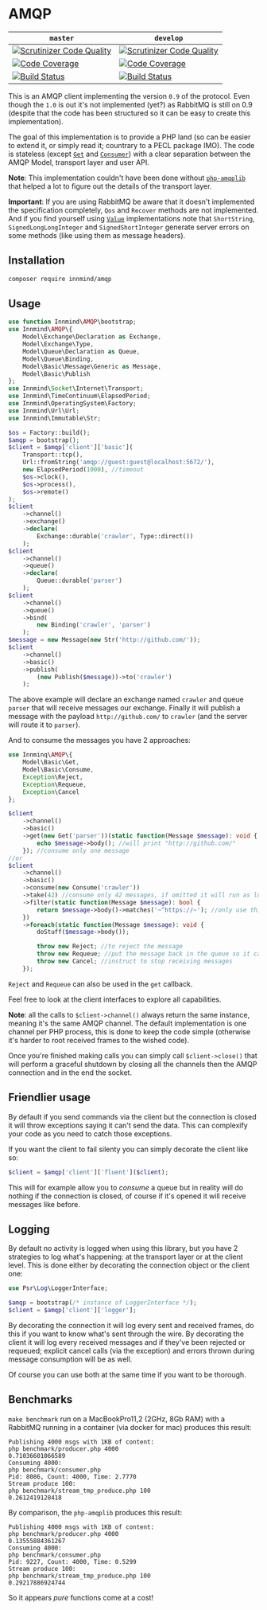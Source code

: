 # AMQP

| `master` | `develop` |
|----------|-----------|
| [![Scrutinizer Code Quality](https://scrutinizer-ci.com/g/Innmind/AMQP/badges/quality-score.png?b=master)](https://scrutinizer-ci.com/g/Innmind/AMQP/?branch=master) | [![Scrutinizer Code Quality](https://scrutinizer-ci.com/g/Innmind/AMQP/badges/quality-score.png?b=develop)](https://scrutinizer-ci.com/g/Innmind/AMQP/?branch=develop) |
| [![Code Coverage](https://scrutinizer-ci.com/g/Innmind/AMQP/badges/coverage.png?b=master)](https://scrutinizer-ci.com/g/Innmind/AMQP/?branch=master) | [![Code Coverage](https://scrutinizer-ci.com/g/Innmind/AMQP/badges/coverage.png?b=develop)](https://scrutinizer-ci.com/g/Innmind/AMQP/?branch=develop) |
| [![Build Status](https://scrutinizer-ci.com/g/Innmind/AMQP/badges/build.png?b=master)](https://scrutinizer-ci.com/g/Innmind/AMQP/build-status/master) | [![Build Status](https://scrutinizer-ci.com/g/Innmind/AMQP/badges/build.png?b=develop)](https://scrutinizer-ci.com/g/Innmind/AMQP/build-status/develop) |

This is an AMQP client implementing the version `0.9` of the protocol. Even though the `1.0` is out it's not implemented (yet?) as RabbitMQ is still on 0.9 (despite that the code has been structured so it can be easy to create this implementation).

The goal of this implementation is to provide a PHP land (so can be easier to extend it, or simply read it; countrary to a PECL package IMO). The code is stateless (except [`Get`](src/Client/Channel/Basic/Get.php) and [`Consumer`](src/Client/Channel/Basic/Consumer.php)) with a clear separation between the AMQP Model, transport layer and user API.

**Note**: This implementation couldn't have been done without [`php-amqplib`](https://packagist.org/packages/php-amqplib/php-amqplib) that helped a lot to figure out the details of the transport layer.

**Important**: If you are using RabbitMQ be aware that it doesn't implemented the specification completely, `Qos` and `Recover` methods are not implemented. And if you find yourself using [`Value`](src/Transport/Frame/Value.php) implementations note that `ShortString`, `SignedLongLongInteger` and `SignedShortInteger` generate server errors on some methods (like using them as message headers).

## Installation

```sh
composer require innmind/amqp
```

## Usage

```php
use function Innmind\AMQP\bootstrap;
use Innmind\AMQP\{
    Model\Exchange\Declaration as Exchange,
    Model\Exchange\Type,
    Model\Queue\Declaration as Queue,
    Model\Queue\Binding,
    Model\Basic\Message\Generic as Message,
    Model\Basic\Publish
};
use Innmind\Socket\Internet\Transport;
use Innmind\TimeContinuum\ElapsedPeriod;
use Innmind\OperatingSystem\Factory;
use Innmind\Url\Url;
use Innmind\Immutable\Str;

$os = Factory::build();
$amqp = bootstrap();
$client = $amqp['client']['basic'](
    Transport::tcp(),
    Url::fromString('amqp://guest:guest@localhost:5672/'),
    new ElapsedPeriod(1000), //timeout
    $os->clock(),
    $os->process(),
    $os->remote()
);
$client
    ->channel()
    ->exchange()
    ->declare(
        Exchange::durable('crawler', Type::direct())
    );
$client
    ->channel()
    ->queue()
    ->declare(
        Queue::durable('parser')
    );
$client
    ->channel()
    ->queue()
    ->bind(
        new Binding('crawler', 'parser')
    );
$message = new Message(new Str('http://github.com/'));
$client
    ->channel()
    ->basic()
    ->publish(
        (new Publish($message))->to('crawler')
    );
```

The above example will declare an exchange named `crawler` and queue `parser` that will receive messages our exchange. Finally it will publish a message with the payload `http://github.com/` to `crawler` (and the server will route it to `parser`).

And to consume the messages you have 2 approaches:

```php
use Innminq\AMQP\{
    Model\Basic\Get,
    Model\Basic\Consume,
    Exception\Reject,
    Exception\Requeue,
    Exception\Cancel
};

$client
    ->channel()
    ->basic()
    ->get(new Get('parser'))(static function(Message $message): void {
        echo $message->body(); //will print "http://github.com/"
    }); //consume only one message
//or
$client
    ->channel()
    ->basic()
    ->consume(new Consume('crawler'))
    ->take(42) //consume only 42 messages, if omitted it will run as long the connection is opened
    ->filter(static function(Message $message): bool {
        return $message->body()->matches('~^https://~'); //only use this when server routing is no longer enough
    })
    ->foreach(static function(Message $message): void {
        doStuff($message->body());

        throw new Reject; //to reject the message
        throw new Requeue; //put the message back in the queue so it can be redelivered
        throw new Cancel; //instruct to stop receiving messages
    });
```

`Reject` and `Requeue` can also be used in the `get` callback.

Feel free to look at the client interfaces to explore all capabilities.

**Note**: all the calls to `$client->channel()` always return the same instance, meaning it's the same AMQP channel. The default implementation is one channel per PHP process, this is done to keep the code simple (otherwise it's harder to root received frames to the wished code).

Once you're finished making calls you can simply call `$client->close()` that will perform a graceful shutdown by closing all the channels then the AMQP connection and in the end the socket.

## Friendlier usage

By default if you send commands via the client but the connection is closed it will throw exceptions saying it can't send the data. This can complexify your code as you need to catch those exceptions.

If you want the client to fail silenty you can simply decorate the client like so:

```php
$client = $amqp['client']['fluent']($client);
```

This will for example allow you to _consume_ a queue but in reality will do nothing if the connection is closed, of course if it's opened it will receive messages like before.

## Logging

By default no activity is logged when using this library, but you have 2 strategies to log what's happening: at the transport layer or at the client level. This is done either by decorating the connection object or the client one:

```php
use Psr\Log\LoggerInterface;

$amqp = bootstrap(/* instance of LoggerInterface */);
$client = $amqp['client']['logger'];
```

By decorating the connection it will log every sent and received frames, do this if you want to know what's sent through the wire. By decorating the client it will log every received messages and if they've been rejected or requeued; explicit cancel calls (via the exception) and errors thrown during message consumption will be as well.

Of course you can use both at the same time if you want to be thorough.

## Benchmarks

`make benchmark` run on a MacBookPro11,2 (2GHz, 8Gb RAM) with a RabbitMQ running in a container (via docker for mac) produces this result:

```
Publishing 4000 msgs with 1KB of content:
php benchmark/producer.php 4000
0.71036601066589
Consuming 4000:
php benchmark/consumer.php
Pid: 8086, Count: 4000, Time: 2.7770
Stream produce 100:
php benchmark/stream_tmp_produce.php 100
0.2612419128418
```

By comparison, the `php-amqplib` produces this result:

```
Publishing 4000 msgs with 1KB of content:
php benchmark/producer.php 4000
0.13555884361267
Consuming 4000:
php benchmark/consumer.php
Pid: 9227, Count: 4000, Time: 0.5299
Stream produce 100:
php benchmark/stream_tmp_produce.php 100
0.29217886924744
```

So it appears _pure_ functions come at a cost!
